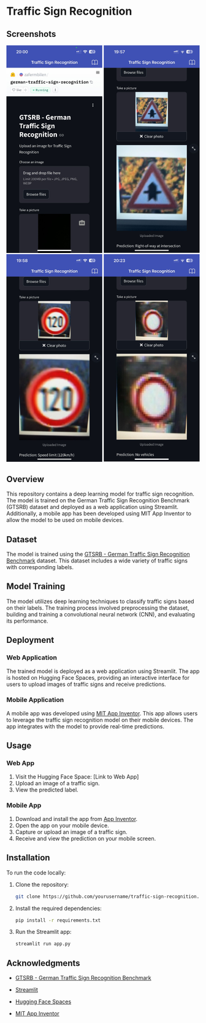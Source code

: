 # Traffic Sign Recognition

## Screenshots

<img src="screenshots/1.jpeg" width="250" />
<img src="screenshots/2.jpeg" width="250" />
<img src="screenshots/3.jpeg" width="250" />
<img src="screenshots/4.jpeg" width="250" />


## Overview

This repository contains a deep learning model for traffic sign recognition. The model is trained on the German Traffic Sign Recognition Benchmark (GTSRB) dataset and deployed as a web application using Streamlit. Additionally, a mobile app has been developed using MIT App Inventor to allow the model to be used on mobile devices.

## Dataset

The model is trained using the [GTSRB - German Traffic Sign Recognition Benchmark](https://www.kaggle.com/datasets/meowmeowmeowmeowmeow/gtsrb-german-traffic-sign) dataset. This dataset includes a wide variety of traffic signs with corresponding labels.

## Model Training

The model utilizes deep learning techniques to classify traffic signs based on their labels. The training process involved preprocessing the dataset, building and training a convolutional neural network (CNN), and evaluating its performance.

## Deployment

### Web Application

The trained model is deployed as a web application using Streamlit. The app is hosted on Hugging Face Spaces, providing an interactive interface for users to upload images of traffic signs and receive predictions.

### Mobile Application

A mobile app was developed using [MIT App Inventor](http://appinventor.mit.edu/). This app allows users to leverage the traffic sign recognition model on their mobile devices. The app integrates with the model to provide real-time predictions.

## Usage

### Web App

1. Visit the Hugging Face Space: [Link to Web App]
2. Upload an image of a traffic sign.
3. View the predicted label.

### Mobile App

1. Download and install the app from [App Inventor](http://appinventor.mit.edu/).
2. Open the app on your mobile device.
3. Capture or upload an image of a traffic sign.
4. Receive and view the prediction on your mobile screen.

## Installation

To run the code locally:

1. Clone the repository:

   ```bash
   git clone https://github.com/yourusername/traffic-sign-recognition.git

   ```

2. Install the required dependencies:

   ```bash
   pip install -r requirements.txt

   ```

3. Run the Streamlit app:
   ```bash
   streamlit run app.py
   ```

## Acknowledgments

- [GTSRB - German Traffic Sign Recognition Benchmark](https://www.kaggle.com/datasets/meowmeowmeowmeowmeow/gtsrb-german-traffic-sign)

- [Streamlit](https://streamlit.io/)

- [Hugging Face Spaces](https://huggingface.co/spaces/zafermbilen/german-traffic-sign-recognition)

- [MIT App Inventor](http://appinventor.mit.edu/)
